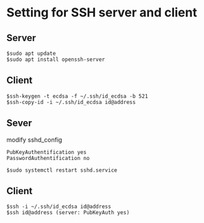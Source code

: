 # Setting for SSH server and client
## Server
```
$sudo apt update
$sudo apt install openssh-server
```
## Client
```
$ssh-keygen -t ecdsa -f ~/.ssh/id_ecdsa -b 521
$ssh-copy-id -i ~/.ssh/id_ecdsa id@address
```

## Sever
modify sshd_config
```
PubKeyAuthentification yes
PasswordAuthentification no
```
```
$sudo systemctl restart sshd.service
```

## Client
```
$ssh -i ~/.ssh/id_ecdsa id@address
$ssh id@address (server: PubKeyAuth yes)
```
